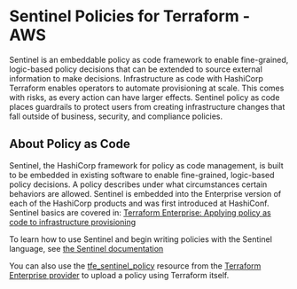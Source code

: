 
# Sentinel Policies for Terraform - AWS

Sentinel is an embeddable policy as code framework to enable fine-grained, logic-based policy decisions that can be extended to source external information to make decisions. Infrastructure as code with HashiCorp Terraform enables operators to automate provisioning at scale. This comes with risks, as every action can have larger effects. Sentinel policy as code places guardrails to protect users from creating infrastructure changes that fall outside of business, security, and compliance policies.

## About Policy as Code

Sentinel, the HashiCorp framework for policy as code management, is built to be embedded in existing software to enable fine-grained, logic-based policy decisions. A policy describes under what circumstances certain behaviors are allowed. Sentinel is embedded into the Enterprise version of each of the HashiCorp products and was first introduced at HashiConf. Sentinel basics are covered in: [Terraform Enterprise: Applying policy as code to infrastructure provisioning](https://www.hashicorp.com/blog/sentinel-and-terraform-enterprise-policy-as-code)

To learn how to use Sentinel and begin writing policies with the Sentinel language, see [the Sentinel documentation](https://docs.hashicorp.com/sentinel/writing/)

You can also use the [tfe_sentinel_policy](https://www.terraform.io/docs/providers/tfe/r/sentinel_policy.html) resource from the [Terraform Enterprise provider](https://www.terraform.io/docs/providers/tfe/) to upload a policy using Terraform itself.
